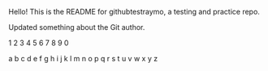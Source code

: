 Hello! This is the README for githubtestraymo, a testing and practice repo. 

Updated something about the Git author.

1
2
3
4
5
6
7
8
9
0

a
b
c
d
e
f
g
h
i
j
k
l
m
n
o
p
q
r
s
t
u
v
w
x
y
z